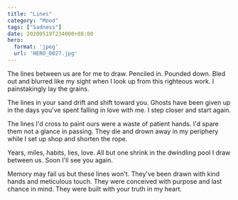 ```yaml
---
title: "Lines"
category: "Mood"
tags: ["Sadness"]
date: 20200519T234000+08:00
hero:
  format: 'jpeg'
  url: 'HERO_0027.jpg'
---
```

The lines between us are for me to draw. Penciled in. Pounded down. Bled out and blurred like my sight when I look up from this righteous work. I painstakingly lay the grains.

The lines in your sand drift and shift toward you. Ghosts have been given up in the days you've spent falling in love with me. I step closer and start again.

The lines I'd cross to paint ours were a waste of patient hands. I'd spare them not a glance in passing. They die and drown away in my periphery while I set up shop and shorten the rope.

Years, miles, habits, lies, love. All but one shrink in the dwindling pool I draw between us. Soon I'll see you again.

Memory may fail us but these lines won't. They've been drawn with kind hands and meticulous touch. They were conceived with purpose and last chance in mind. They were built with your truth in my heart.
